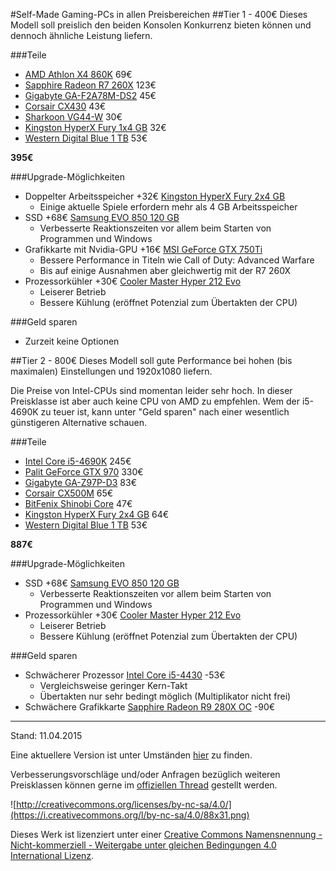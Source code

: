 #Self-Made Gaming-PCs in allen Preisbereichen
##Tier 1 - 400€
Dieses Modell soll preislich den beiden Konsolen Konkurrenz bieten können und dennoch ähnliche Leistung liefern.

###Teile
* [AMD Athlon X4 860K](http://www.mindfactory.de/product_info.php/AMD-Athlon-X4-860K-4x-3-70GHz-So-FM2--BOX_977342.html) 69€
* [Sapphire Radeon R7 260X](http://www.mindfactory.de/product_info.php/2048MB-Sapphire-Radeon-R7-260X-Aktiv-PCIe-3-0-x16--Lite-Retail-_945375.html) 123€
* [Gigabyte GA-F2A78M-DS2](http://www.mindfactory.de/product_info.php/Gigabyte-GA-F2A78M-DS2-AMD-A78-So-FM2--Dual-Channel-DDR3-mATX-Retail_949993.html) 45€
* [Corsair CX430](http://www.mindfactory.de/product_info.php/430-Watt-Corsair-CX-Series-Non-Modular-80--Bronze_816123.html) 43€
* [Sharkoon VG44-W](http://www.mindfactory.de/product_info.php/Sharkoon-VG4-W-mit-Sichtfenster-Midi-Tower-ohne-Netzteil-schwarz_977991.html) 30€
* [Kingston HyperX Fury 1x4 GB](http://www.mindfactory.de/product_info.php/4GB-HyperX-FURY-blau-DDR3-1600-DIMM-CL10-Single_958549.html) 32€
* [Western Digital Blue 1 TB](http://www.mindfactory.de/product_info.php/1000GB-WD-Blue-WD10EZEX-64MB-3-5Zoll--8-9cm--SATA-6Gb-s_806194.html) 53€

**395€**

###Upgrade-Möglichkeiten
* Doppelter Arbeitsspeicher +32€ [Kingston HyperX Fury 2x4 GB](http://www.mindfactory.de/product_info.php/8GB-HyperX-FURY-blau-DDR3-1600-DIMM-CL10-Dual-Kit_958551.html)
  * Einige aktuelle Spiele erfordern mehr als 4 GB Arbeitsspeicher
* SSD +68€ [Samsung EVO 850 120 GB](http://www.mindfactory.de/product_info.php/120GB-Samsung-850-Evo-2-5Zoll--6-4cm--SATA-6Gb-s-TLC-Toggle--MZ-75E120B-E_987650.html)
  * Verbesserte Reaktionszeiten vor allem beim Starten von Programmen und Windows
* Grafikkarte mit Nvidia-GPU +16€ [MSI GeForce GTX 750Ti](http://www.mindfactory.de/product_info.php/2048MB-MSI-GeForce-GTX-750-Ti-OC-V1-Aktiv-PCIe-3-0-x16--Retail-_967251.html)
  * Bessere Performance in Titeln wie Call of Duty: Advanced Warfare
  * Bis auf einige Ausnahmen aber gleichwertig mit der R7 260X
* Prozessorkühler +30€ [Cooler Master Hyper 212 Evo](http://www.mindfactory.de/product_info.php/CoolerMaster-Hyper-212-Evo-Tower-Kuehler_777730.html)
  * Leiserer Betrieb
  * Bessere Kühlung (eröffnet Potenzial zum Übertakten der CPU)

###Geld sparen
* Zurzeit keine Optionen

##Tier 2 - 800€
Dieses Modell soll gute Performance bei hohen (bis maximalen) Einstellungen und 1920x1080 liefern.

Die Preise von Intel-CPUs sind momentan leider sehr hoch. In dieser Preisklasse ist aber auch keine CPU von AMD zu empfehlen. Wem der i5-4690K zu teuer ist, kann unter "Geld sparen" nach einer wesentlich günstigeren Alternative schauen.

###Teile
* [Intel Core i5-4690K](http://www.mindfactory.de/product_info.php/Intel-Core-i5-4690K-4x-3-50GHz-So-1150-BOX_962954.html) 245€
* [Palit GeForce GTX 970](http://www.mindfactory.de/product_info.php/4096MB-Palit-GeForce-GTX-970-Aktiv-PCIe-3-0-x16--Retail-_977469.html) 330€
* [Gigabyte GA-Z97P-D3](http://www.mindfactory.de/product_info.php/Gigabyte-GA-Z97P-D3-Intel-Z97-So-1150-Dual-Channel-DDR3-ATX-Retail_961226.html) 83€
* [Corsair CX500M](http://www.mindfactory.de/product_info.php/500-Watt-Corsair-CX-Series-Modular-80--Bronze_826011.html) 65€
* [BitFenix Shinobi Core](http://www.mindfactory.de/product_info.php/BitFenix-Shinobi-Core-USB-3-0-Midi-Tower-ohne-Netzteil-weiss_744298.html) 47€
* [Kingston HyperX Fury 2x4 GB](http://www.mindfactory.de/product_info.php/8GB-HyperX-FURY-blau-DDR3-1600-DIMM-CL10-Dual-Kit_958551.html) 64€
* [Western Digital Blue 1 TB](http://www.mindfactory.de/product_info.php/1000GB-WD-Blue-WD10EZEX-64MB-3-5Zoll--8-9cm--SATA-6Gb-s_806194.html) 53€

**887€**

###Upgrade-Möglichkeiten
* SSD +68€ [Samsung EVO 850 120 GB](http://www.mindfactory.de/product_info.php/120GB-Samsung-850-Evo-2-5Zoll--6-4cm--SATA-6Gb-s-TLC-Toggle--MZ-75E120B-E_987650.html)
  * Verbesserte Reaktionszeiten vor allem beim Starten von Programmen und Windows
* Prozessorkühler +30€ [Cooler Master Hyper 212 Evo](http://www.mindfactory.de/product_info.php/CoolerMaster-Hyper-212-Evo-Tower-Kuehler_777730.html)
  * Leiserer Betrieb
  * Bessere Kühlung (eröffnet Potenzial zum Übertakten der CPU)

###Geld sparen
* Schwächerer Prozessor [Intel Core i5-4430](http://www.mindfactory.de/product_info.php/Intel-Core-i5-4430-4x-3-00GHz-So-1150-BOX_854452.html) -53€
  * Vergleichsweise geringer Kern-Takt
  * Übertakten nur sehr bedingt möglich (Multiplikator nicht frei)
* Schwächere Grafikkarte [Sapphire Radeon R9 280X OC](http://www.mindfactory.de/product_info.php/3072MB-Sapphire-Radeon-R9-280X-Vapor-X-Tri-X-OC-Aktiv-PCIe-3-0-x16--Lite-_982571.html) -90€

---

Stand: 11.04.2015

Eine aktuellere Version ist unter Umständen [hier](https://github.com/medeman/forum-posts/blob/master/posts/gaming-pc-guide.md) zu finden.

Verbesserungsvorschläge und/oder Anfragen bezüglich weiteren Preisklassen können gerne im [offiziellen Thread](http://www.forumla.de/f-pc-kaufberatung-131/t-self-made-gaming-pcs-in-allen-preisbereichen-223260) gestellt werden.

![http://creativecommons.org/licenses/by-nc-sa/4.0/](https://i.creativecommons.org/l/by-nc-sa/4.0/88x31.png)

Dieses Werk ist lizenziert unter einer [Creative Commons Namensnennung - Nicht-kommerziell - Weitergabe unter gleichen Bedingungen 4.0 International Lizenz](http://creativecommons.org/licenses/by-nc-sa/4.0/).
